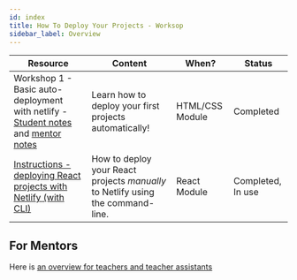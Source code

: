 ```yaml
---
id: index
title: How To Deploy Your Projects - Worksop
sidebar_label: Overview
---
```


| Resource                                                                                                                      | Content                                                                         | When?           | Status            |
| ----------------------------------------------------------------------------------------------------------------------------- | ------------------------------------------------------------------------------- | --------------- | ----------------- |
| Workshop 1 - Basic auto-deployment with netlify - [Student notes](./workshop/workshop) and [mentor notes](./workshop/mentors) | Learn how to deploy your first projects automatically!                          | HTML/CSS Module | Completed         |
| [Instructions - deploying React projects with Netlify (with CLI)](/instructions)                                              | How to deploy your React projects _manually_ to Netlify using the command-line. | React Module    | Completed, In use |

## For Mentors

Here is [an overview for teachers and teacher assistants](mentors-guide.md)
